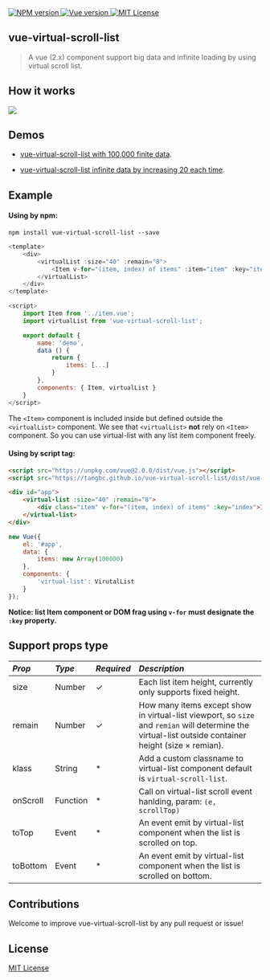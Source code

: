 <a href="https://npmjs.com/package/vue-virtual-scroll-list">
	<img src="https://img.shields.io/npm/v/vue-virtual-scroll-list.svg?style=flat" alt="NPM version"/>
</a>
<a href="https://vuejs.org/">
	<img src="https://img.shields.io/badge/vue-2.x-brightgreen.svg" alt="Vue version"/>
</a>
<a href="https://github.com/tangbc/vue-virtual-scroll-list/blob/master/LICENSE">
	<img src="https://img.shields.io/github/license/tangbc/vue-virtual-scroll-list.svg" alt="MIT License"/>
</a>

## vue-virtual-scroll-list

> A vue (2.x) component support big data and infinite loading by using virtual scroll list.


## How it works

<img src="https://tangbc.github.io/github-images/virtual-scroll-list-2.gif">


## Demos

* [vue-virtual-scroll-list with 100,000 finite data](https://tangbc.github.io/vue-virtual-scroll-list/demo/finite/).

* [vue-virtual-scroll-list infinite data by increasing 20 each time](https://tangbc.github.io/vue-virtual-scroll-list/demo/infinite/).


## Example

#### Using by npm:

```
npm install vue-virtual-scroll-list --save
```

```javascript
<template>
	<div>
		<virtualList :size="40" :remain="8">
			<Item v-for="(item, index) of items" :item="item" :key="item.id" />
		</virtualList>
	</div>
</template>

<script>
	import Item from '../item.vue';
	import virtualList from 'vue-virtual-scroll-list';

	export default {
		name: 'demo',
		data () {
			return {
				items: [...]
			}
		},
		components: { Item, virtualList }
	}
</script>
```

The `<Item>` component is included inside but defined outside the `<virtualList>` component. We see that `<virtualList>` **not** rely on `<Item>` component. So you can use virtual-list with any list item component freely.

#### Using by script tag:

```html
<script src="https://unpkg.com/vue@2.0.0/dist/vue.js"></script>
<script src="https://tangbc.github.io/vue-virtual-scroll-list/dist/vue-virtual-scroll-list.js"></script>

<div id="app">
	<virtual-list :size="40" :remain="8">
		<div class="item" v-for="(item, index) of items" :key="index">Item: # {{ index }}</div>
	</virtual-list>
</div>
```

```javascript
new Vue({
	el: '#app',
	data: {
		items: new Array(100000)
	},
	components: {
		'virtual-list': VirutalList
	}
});
```

**Notice: list Item component or DOM frag using `v-for` must designate the `:key` property.**


## Support props type

*Prop* | *Type* | *Required* | *Description* |
:--- | :--- | :--- | :--- |
| size | Number | ✓ | Each list item height, currently only supports fixed height. |
| remain | Number | ✓ | How many items except show in virtual-list viewport, so `size` and `remian` will determine the virtual-list outside container height (size × remian). |
| klass | String | * | Add a custom classname to virtual-list component default is `virtual-scroll-list`. |
| onScroll | Function | * | Call on virtual-list scroll event hanlding, param: `(e, scrollTop)`  |
| toTop | Event | * | An event emit by virtual-list component when the list is scrolled on top. |
| toBottom | Event | * | An event emit by virtual-list component when the list is scrolled on bottom. |


## Contributions

Welcome to improve vue-virtual-scroll-list by any pull request or issue!


## License

[MIT License](https://github.com/tangbc/vue-virtual-scroll-list/blob/master/LICENSE)
